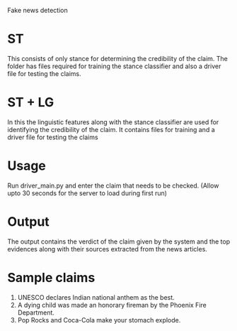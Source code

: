 Fake news detection

# ST
This consists of only stance for determining the credibility of the claim. The folder has files required for training the stance classifier and also a driver file for testing the claims.


# ST + LG
In this the linguistic features along with the stance classifier are used for identifying the credibility of the claim. It contains files for training and a driver file for testing the claims


# Usage
Run driver_main.py and enter the claim that needs to be checked. (Allow upto 30 seconds for the server to load during first run)


# Output
The output contains the verdict of the claim given by the system and the top evidences along with their sources extracted from the news articles.


# Sample claims
1. UNESCO declares Indian national anthem as the best.
2. A dying child was made an honorary fireman by the Phoenix Fire Department.
3. Pop Rocks and Coca-Cola make your stomach explode.
